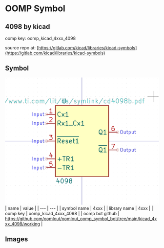 # OOMP Symbol  
## 4098  by kicad  
  
oomp key: oomp_kicad_4xxx_4098  
  
source repo at: [https://gitlab.com/kicad/libraries/kicad-symbols](https://gitlab.com/kicad/libraries/kicad-symbols)  
## Symbol  
  
[![working.png](working_600.png)](working.png)  
| name | value | 
| --- | --- | 
| symbol name | 4xxx | 
| library name | 4xxx | 
| oomp key | oomp_kicad_4xxx_4098 | 
| oomp bot github | https://github.com/oomlout/oomlout_oomp_symbol_bot/tree/main/kicad_4xxx_4098/working | 
## Images  
